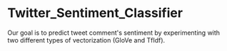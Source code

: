# Twitter_Sentiment_Classifier
Our goal is to predict  tweet comment's sentiment by experimenting with two different types of vectorization (GloVe and TfIdf).
